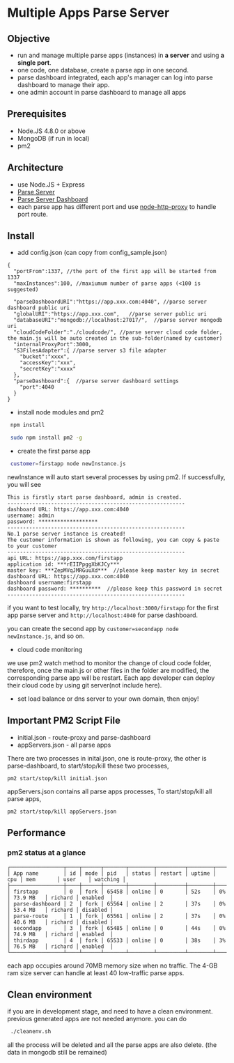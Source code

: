 # Multiple Apps Parse Server

## Objective
 * run and manage multiple parse apps (instances) in **a server** and using **a single port**.
 * one code, one database, create a parse app in one second.
 * parse dashboard integrated, each app's manager can log into parse dashboard to manage their app. 
 * one admin account in parse dashboard to manage all apps


## Prerequisites
 * Node.JS 4.8.0 or above
 * MongoDB (if run in local)
 * pm2 

## Architecture
 * use Node.JS + Express
 * [Parse Server](https://github.com/parse-community/parse-server) 
 * [Parse Server Dashboard](https://github.com/parse-community/parse-dashboard) 
 * each parse app has different port and use [node-http-proxy](https://github.com/nodejitsu/node-http-proxy) to handle port route.


## Install
* add config.json (can copy from config_sample.json) 

```
{
  "portFrom":1337, //the port of the first app will be started from 1337 
  "maxInstances":100, //maxiumum number of parse apps (<100 is suggested)  

  "parseDashboardURI":"https://app.xxx.com:4040", //parse server dashboard public uri
  "globalURI":"https://app.xxx.com",   //parse server public uri
  "databaseURI":"mongodb://localhost:27017/",  //parse server mongodb uri
  "cloudCodeFolder":"./cloudcode/", //parse server cloud code folder, the main.js will be auto created in the sub-folder(named by customer)
  "internalProxyPort":3000, 
  "S3FilesAdapter":{ //parse server s3 file adapter
    "bucket":"xxxx",
    "accessKey":"xxx",
    "secretKey":"xxxx"
  },
  "parseDashboard":{  //parse server dashboard settings
    "port":4040
  }
}
```

* install node modules and pm2

```sh
 npm install
```

```sh
 sudo npm install pm2 -g  
```

* create the first parse app
```sh
 customer=firstapp node newInstance.js

```
newInstance will auto start several processes by using pm2.
 If successfully, you will see
```
This is firstly start parse dashboard, admin is created.
---------------------------------------------------------
dashboard URL: https://app.xxx.com:4040
username: admin
password: *******************
---------------------------------------------------------
No.1 parse server instance is created!
The customer information is shown as following, you can copy & paste to your customer
---------------------------------------------------------
api URL: https://app.xxx.com/firstapp
application id: ***rEIIPpggXbKJCy***
master key: ***ZepMVqJMRGuuXd***  //please keep master key in secret
dashboard URL: https://app.xxx.com:4040
dashboard username:firstapp
dashboard password: **********  //please keep this password in secret
---------------------------------------------------------
```
 if you want to test locally, try `http://localhost:3000/firstapp` for the first app parse server and
 `http://localhost:4040` for parse dashboard.
 
 you can create the second app by `customer=secondapp node newInstance.js`, and so on.
  
* cloud code monitoring
   
we use pm2 watch method to monitor the change of cloud code folder, therefore,
 once the main.js or other files in the folder are modified, the corresponding parse app will be restart.
Each app developer can deploy their cloud code by using git server(not include here).
* set load balance or dns server to your own domain, then enjoy!

## Important PM2 Script File
* initial.json - route-proxy and parse-dashboard
* appServers.json - all parse apps

There are two processes in inital.json, one is route-proxy, the other is parse-dashboard,
to start/stop/kill these two processes, 
```
pm2 start/stop/kill initial.json
```
appServers.json contains all parse apps processes, To start/stop/kill all parse apps, 
```
pm2 start/stop/kill appServers.json
```

## Performance 
### pm2 status at a glance
```
┌─────────────────┬────┬──────┬───────┬────────┬─────────┬────────┬─────┬───────────┬─────────┬──────────┐
│ App name        │ id │ mode │ pid   │ status │ restart │ uptime │ cpu │ mem       │ user    │ watching │
├─────────────────┼────┼──────┼───────┼────────┼─────────┼────────┼─────┼───────────┼─────────┼──────────┤
│ firstapp        │ 0  │ fork │ 65458 │ online │ 0       │ 52s    │ 0%  │ 73.9 MB   │ richard │ enabled  │
│ parse-dashboard │ 2  │ fork │ 65564 │ online │ 2       │ 37s    │ 0%  │ 53.4 MB   │ richard │ disabled │
│ parse-route     │ 1  │ fork │ 65561 │ online │ 2       │ 37s    │ 0%  │ 40.6 MB   │ richard │ disabled │
│ secondapp       │ 3  │ fork │ 65485 │ online │ 0       │ 44s    │ 0%  │ 74.9 MB   │ richard │ enabled  │
│ thirdapp        │ 4  │ fork │ 65533 │ online │ 0       │ 38s    │ 3%  │ 76.5 MB   │ richard │ enabled  │
└─────────────────┴────┴──────┴───────┴────────┴─────────┴────────┴─────┴───────────┴─────────┴──────────┘

```
each app occupies around 70MB memory size when no traffic. The 4-GB ram size server can handle at least 40 low-traffic 
parse apps.




## Clean environment
if you are in development stage, and need to have a clean environment. 
previous generated apps are not needed anymore. you can do 
```sh
 ./cleanenv.sh
```

all the process will be deleted and all the parse apps are also delete. (the data in mongodb still be remained)
